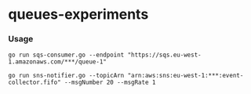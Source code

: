 # queues-experiments

### Usage
    go run sqs-consumer.go --endpoint "https://sqs.eu-west-1.amazonaws.com/***/queue-1"

    go run sns-notifier.go --topicArn "arn:aws:sns:eu-west-1:***:event-collector.fifo" --msgNumber 20 --msgRate 1
